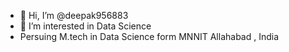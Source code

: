 - 👋 Hi, I’m @deepak956883
- 👀 I’m interested in Data Science
- Persuing M.tech in Data Science form MNNIT Allahabad , India
